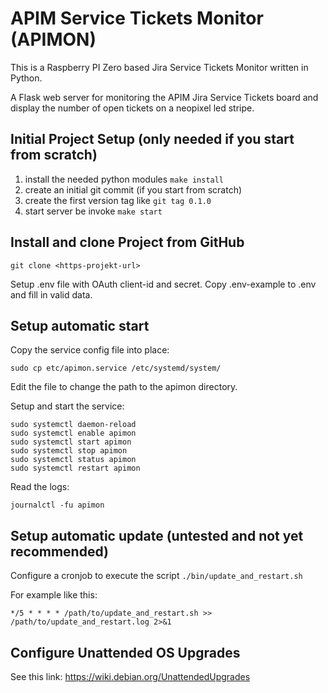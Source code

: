 # APIM Service Tickets Monitor (APIMON)

This is a Raspberry PI Zero based Jira Service Tickets Monitor written in Python.

A Flask web server for monitoring the APIM Jira Service Tickets board and display the
number of open tickets on a neopixel led stripe.

## Initial Project Setup (only needed if you start from scratch)

1. install the needed python modules `make install`
2. create an initial git commit (if you start from scratch)
3. create the first version tag like `git tag 0.1.0`
4. start server be invoke `make start`

## Install and clone Project from GitHub

    git clone <https-projekt-url>

Setup .env file with OAuth client-id and secret.
Copy .env-example to .env and fill in valid data.

## Setup automatic start

Copy the service config file into place:

    sudo cp etc/apimon.service /etc/systemd/system/

Edit the file to change the path to the apimon directory.

Setup and start the service:

    sudo systemctl daemon-reload
    sudo systemctl enable apimon
    sudo systemctl start apimon
    sudo systemctl stop apimon
    sudo systemctl status apimon
    sudo systemctl restart apimon

Read the logs:

    journalctl -fu apimon


## Setup automatic update (untested and not yet recommended)

Configure a cronjob to execute the script `./bin/update_and_restart.sh`

For example like this:

    */5 * * * * /path/to/update_and_restart.sh >> /path/to/update_and_restart.log 2>&1


## Configure Unattended OS Upgrades

See this link: https://wiki.debian.org/UnattendedUpgrades
